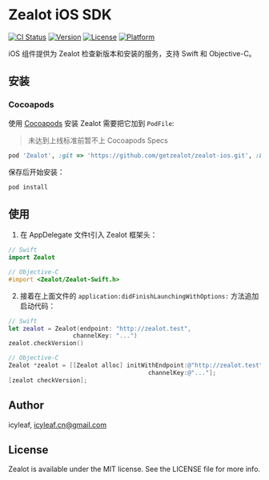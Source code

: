 # Zealot iOS SDK

[![CI Status](https://img.shields.io/travis/getzealot/zealot-ios.svg?style=flat)](https://travis-ci.org/getzealot/zealot-ios)
[![Version](https://img.shields.io/cocoapods/v/Zealot.svg?style=flat)](https://cocoapods.org/pods/Zealot)
[![License](https://img.shields.io/cocoapods/l/Zealot.svg?style=flat)](https://cocoapods.org/pods/Zealot)
[![Platform](https://img.shields.io/cocoapods/p/Zealot.svg?style=flat)](https://cocoapods.org/pods/Zealot)

iOS 组件提供为 Zealot 检查新版本和安装的服务，支持 Swift 和 Objective-C。

## 安装

### Cocoapods

使用 [Cocoapods](https://cocoapods.org) 安装 Zealot 需要把它加到 `PodFile`:

> 未达到上线标准前暂不上 Cocoapods Specs

```ruby
pod 'Zealot', :git => 'https://github.com/getzealot/zealot-ios.git', :branch => 'master'
```

保存后开始安装：

```sh
pod install
```

## 使用

1. 在 AppDelegate 文件t引入 Zealot 框架头：

```swift
// Swift
import Zealot
```

```objective-c
// Objective-C
#import <Zealot/Zealot-Swift.h>
```

2. 接着在上面文件的 `application:didFinishLaunchingWithOptions:` 方法追加启动代码：

```swift
// Swift
let zealot = Zealot(endpoint: "http://zealot.test",
                  channelKey: "...")
zealot.checkVersion()
```

```objective-c
// Objective-C
Zealot *zealot = [[Zealot alloc] initWithEndpoint:@"http://zealot.test"
                                       channelKey:@"..."];
[zealot checkVersion];
```

## Author

icyleaf, icyleaf.cn@gmail.com

## License

Zealot is available under the MIT license. See the LICENSE file for more info.
